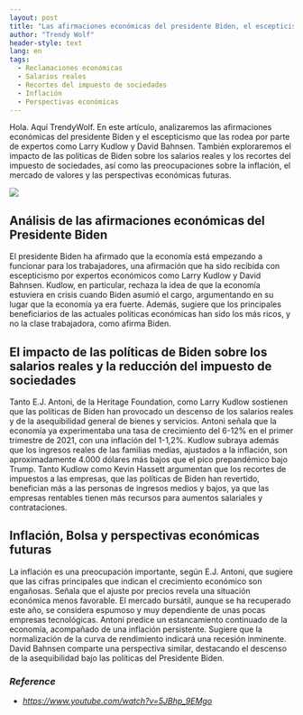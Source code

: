 ```yaml
---
layout: post
title: "Las afirmaciones económicas del presidente Biden, el escepticismo de los expertos y la preocupación por la inflación y la Bolsa"
author: "Trendy Wolf"
header-style: text
lang: en
tags:
  - Reclamaciones económicas
  - Salarios reales
  - Recortes del impuesto de sociedades
  - Inflación
  - Perspectivas económicas
---
```


Hola. Aquí TrendyWolf. En este artículo, analizaremos las afirmaciones económicas del presidente Biden y el escepticismo que las rodea por parte de expertos como Larry Kudlow y David Bahnsen. También exploraremos el impacto de las políticas de Biden sobre los salarios reales y los recortes del impuesto de sociedades, así como las preocupaciones sobre la inflación, el mercado de valores y las perspectivas económicas futuras.

<img
    src="https://i.ytimg.com/vi/5JBhp_9EMgo/hqdefault.jpg"
/>


## Análisis de las afirmaciones económicas del Presidente Biden
El presidente Biden ha afirmado que la economía está empezando a funcionar para los trabajadores, una afirmación que ha sido recibida con escepticismo por expertos económicos como Larry Kudlow y David Bahnsen. Kudlow, en particular, rechaza la idea de que la economía estuviera en crisis cuando Biden asumió el cargo, argumentando en su lugar que la economía ya era fuerte. Además, sugiere que los principales beneficiarios de las actuales políticas económicas han sido los más ricos, y no la clase trabajadora, como afirma Biden.

## El impacto de las políticas de Biden sobre los salarios reales y la reducción del impuesto de sociedades
Tanto E.J. Antoni, de la Heritage Foundation, como Larry Kudlow sostienen que las políticas de Biden han provocado un descenso de los salarios reales y de la asequibilidad general de bienes y servicios. Antoni señala que la economía ya experimentaba una tasa de crecimiento del 6-12% en el primer trimestre de 2021, con una inflación del 1-1,2%. Kudlow subraya además que los ingresos reales de las familias medias, ajustados a la inflación, son aproximadamente 4.000 dólares más bajos que el pico prepandémico bajo Trump. Tanto Kudlow como Kevin Hassett argumentan que los recortes de impuestos a las empresas, que las políticas de Biden han revertido, benefician más a las personas de ingresos medios y bajos, ya que las empresas rentables tienen más recursos para aumentos salariales y contrataciones.

## Inflación, Bolsa y perspectivas económicas futuras
La inflación es una preocupación importante, según E.J. Antoni, que sugiere que las cifras principales que indican el crecimiento económico son engañosas. Señala que el ajuste por precios revela una situación económica menos favorable. El mercado bursátil, aunque se ha recuperado este año, se considera espumoso y muy dependiente de unas pocas empresas tecnológicas. Antoni predice un estancamiento continuado de la economía, acompañado de una inflación persistente. Sugiere que la normalización de la curva de rendimiento indicará una recesión inminente. David Bahnsen comparte una perspectiva similar, destacando el descenso de la asequibilidad bajo las políticas del Presidente Biden.


### _Reference_
- _https://www.youtube.com/watch?v=5JBhp_9EMgo_

